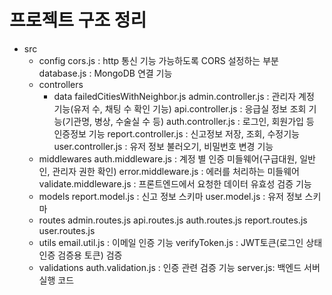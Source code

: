 # 프로젝트 구조 정리
- src
    - config
        cors.js                 : http 통신 기능 가능하도록 CORS 설정하는 부분
        database.js             : MongoDB 연결 기능
    - controllers
        - data
            failedCitiesWithNeighbor.js
        admin.controller.js     : 관리자 계정 기능(유저 수, 채팅 수 확인 기능)
        api.controller.js       : 응급실 정보 조회 기능(기관명, 병상, 수술실 수 등)
        auth.controller.js      : 로그인, 회원가입 등 인증정보 기능
        report.controller.js    : 신고정보 저장, 조회, 수정기능
        user.controller.js      : 유저 정보 불러오기, 비밀번호 변경 기능
    - middlewares
        auth.middleware.js      : 계정 별 인증 미들웨어(구급대원, 일반인, 관리자 권한 확인)
        error.middleware.js     : 에러를 처리하는 미들웨어
        validate.middleware.js  : 프론트엔드에서 요청한 데이터 유효성 검증 기능
    - models
        report.model.js         : 신고 정보 스키마
        user.model.js           : 유저 정보 스키마
    - routes
        admin.routes.js
        api.routes.js
        auth.routes.js
        report.routes.js
        user.routes.js
    - utils
        email.util.js           : 이메일 인증 기능
        verifyToken.js          : JWT토큰(로그인 상태 인증 검증용 토큰) 검증
    - validations
        auth.validation.js      : 인증 관련 검증 기능
    server.js: 백엔드 서버 실행 코드